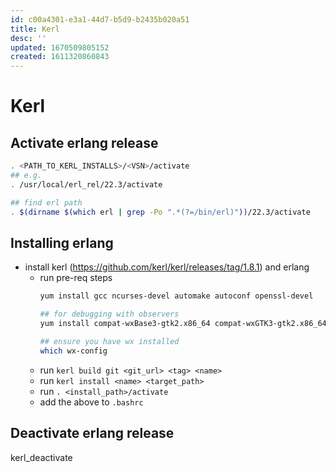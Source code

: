```yaml
---
id: c00a4301-e3a1-44d7-b5d9-b2435b020a51
title: Kerl
desc: ''
updated: 1670509805152
created: 1611320860843
---
```


# Kerl

## Activate erlang release
```sh
. <PATH_TO_KERL_INSTALLS>/<VSN>/activate
## e.g.
. /usr/local/erl_rel/22.3/activate

## find erl path
. $(dirname $(which erl | grep -Po ".*(?=/bin/erl)"))/22.3/activate
```

## Installing erlang
* install kerl (https://github.com/kerl/kerl/releases/tag/1.8.1) and erlang
    * run pre-req steps
        ```bash
        yum install gcc ncurses-devel automake autoconf openssl-devel

        ## for debugging with observers
        yum install compat-wxBase3-gtk2.x86_64 compat-wxGTK3-gtk2.x86_64 compat-wxGTK3-gtk2-devel.x86_64 compat-wxGTK3-gtk2-gl.x86_64 compat-wxGTK3-gtk2-media.x86_64 wxBase.x86_64 wxBase3.x86_64 wxGTK.x86_64 wxGTK-devel.x86_64 wxGTK-gl.x86_64 wxGTK-media.x86_64 wxGTK3.x86_64 wxGTK3-devel.x86_64 wxGTK3-gl.x86_64 wxGTK3-media.x86_64 wxGTK3-webview.x86_64

        ## ensure you have wx installed
        which wx-config
        ```
    * run `kerl build git <git_url> <tag> <name>`
    * run `kerl install <name> <target_path>`
    * run `. <install_path>/activate`
    * add the above to `.bashrc`

## Deactivate erlang release
kerl_deactivate
